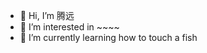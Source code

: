 - 👋 Hi, I’m 腾远
- 👀 I’m interested in ~~~~
- 🌱 I’m currently learning how to touch a fish


<!---
lieflatjtm/lieflatjtm is a ✨ special ✨ repository because its `README.md` (this file) appears on your GitHub profile.
You can click the Preview link to take a look at your changes.
--->

